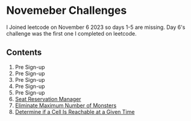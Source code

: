 # Novemeber Challenges
I Joined leetcode on November 6 2023 so days 1-5 are missing.
Day 6's challenge was the first one I completed on leetcode.

## Contents
1. Pre Sign-up
2. Pre Sign-up
3. Pre Sign-up
4. Pre Sign-up
5. Pre Sign-up
6. [Seat Reservation Manager](day_6/README.md)
7. [Eliminate Maximum Number of Monsters](day_7/README.md)
8. [Determine if a Cell Is Reachable at a Given Time](day_8/README.md)